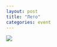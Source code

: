 ```yaml
---
layout: post
title: "Лето"
categories: event
---
```

![](https://pics.livejournal.com/quillcraft/pic/001pfwd1)
